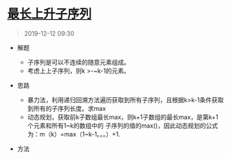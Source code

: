# [最长上升子序列](https://leetcode-cn.com/problems/longest-increasing-subsequence/)
> 2019-12-12 09:30

- 解题
    - 子序列是可以不连续的随意元素组成。
    - 考虑上上子序列，则k >-~k-1的元素。
    
- 思路
    - 暴力法，利用递归回溯方法遍历获取到所有子序列，且根据k>k-1条件获取到所有的子序列长度。求max
    - 动态规划，获取前k子数组最长max，则k+1子数组的最长max，是第k+1个元素和所有1~k的数组中的
    子序列的值的max()，因此动态规划的公式为：m（k）=max（1~k-1。。。）+1.
    
- 方法